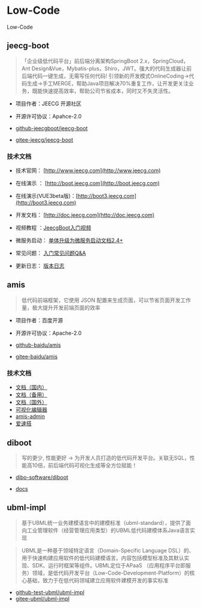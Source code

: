 # Low-Code

Low-Code


## jeecg-boot

>「企业级低代码平台」前后端分离架构SpringBoot 2.x，SpringCloud，Ant Design&Vue，Mybatis-plus，Shiro，JWT。强大的代码生成器让前后端代码一键生成，无需写任何代码! 引领新的开发模式OnlineCoding->代码生成->手工MERGE，帮助Java项目解决70%重复工作，让开发更关注业务，既能快速提高效率，帮助公司节省成本，同时又不失灵活性。

- 项目作者：JEECG 开源社区
- 开源许可协议：Apahce-2.0

- [github-jeecgboot/jeecg-boot](https://github.com/jeecgboot/jeecg-boot)
- [gitee-jeecg/jeecg-boot](https://gitee.com/jeecg/jeecg-boot)

### 技术文档

- 技术官网：  [http://www.jeecg.com](http://www.jeecg.com)

- 在线演示 ： [http://boot.jeecg.com](http://boot.jeecg.com)

- 在线演示(VUE3beta版)：[http://boot3.jeecg.com](http://boot3.jeecg.com)

- 开发文档：  [http://doc.jeecg.com](http://doc.jeecg.com)

- 视频教程  ：[JeecgBoot入门视频](http://www.jeecg.com/doc/video)

- 微服务启动：  [单体升级为微服务启动文档2.4+](http://doc.jeecg.com/2043906)

- 常见问题：  [入门常见问题Q&A](http://jeecg.com/doc/qa)

- 更新日志：  [版本日志](http://www.jeecg.com/doc/log)



## amis

>低代码前端框架，它使用 JSON 配置来生成页面，可以节省页面开发工作量，极大提升开发前端页面的效率

- 项目作者：百度开源
- 开源许可协议：Apache-2.0

- [github-baidu/amis](https://github.com/baidu/amis)
- [gitee-baidu/amis](https://gitee.com/baidu/amis)

### 技术文档
- [文档（国内）](https://baidu.gitee.io/amis/) 
- [文档（备用）](https://aisuda.bce.baidu.com/amis/) 
- [文档（国外）](https://baidu.github.io/amis/) 
- [可视化编辑器](https://aisuda.github.io/amis-editor-demo/) 
- [amis-admin](https://github.com/aisuda/amis-admin) 
- [爱速搭](https://baidu.gitee.io/aisuda-docs/)


## diboot
>写的更少, 性能更好 -> 为开发人员打造的低代码开发平台。关联无SQL，性能高10倍，前后端代码可视化生成等全方位赋能！


- [dibo-software/diboot](https://github.com/dibo-software/diboot)


- [docs](https://www.diboot.com/)


## ubml-impl

>基于UBML统一业务建模语言中的建模标准（ubml-standard），提供了面向工业管理软件（经营管理应用类型）的UBML低代码建模体系Java语言实现

>UBML是一种基于领域特定语言（Domain-Specific Language DSL）的、用于快速构建应用软件的低代码建模语言。内容包括模型标准及其默认实现、SDK、运行时框架等组件。UBML定位于APaaS （应用程序平台即服务）领域，是低代码开发平台（Low-Code-Development-Platform）的核心基础，致力于在低代码领域建立应用软件建模开发的事实标准


- [github-test-ubml/ubml-impl](https://github.com/test-ubml/ubml-impl)
- [gitee-ubml/ubml-impl](https://gitee.com/ubml/ubml-impl)


